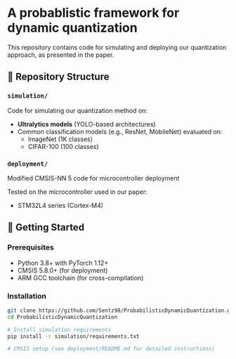 # A probablistic framework for dynamic quantization

This repository contains code for simulating and deploying our quantization approach, as presented in the paper.

## 📂 Repository Structure

### `simulation/`
Code for simulating our quantization method on:
- **Ultralytics models** (YOLO-based architectures)
- Common classification models (e.g., ResNet, MobileNet) evaluated on:
  - ImageNet (1K classes)
  - CIFAR-100 (100 classes)

### `deployment/`
Modified CMSIS-NN 5 code for microcontroller deployment

Tested on the microcontroller used in our paper:
- STM32L4 series (Cortex-M4)

## 🚀 Getting Started

### Prerequisites
- Python 3.8+ with PyTorch 1.12+
- CMSIS 5.8.0+ (for deployment)
- ARM GCC toolchain (for cross-compilation)

### Installation
```bash
git clone https://github.com/Sentz98/ProbabilisticDynamicQuantization.git
cd ProbabilisticDynamicQuantization

# Install simulation requirements
pip install -r simulation/requirements.txt

# CMSIS setup (see deployment/README.md for detailed instructions)

